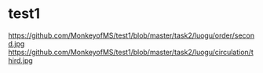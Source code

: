 # test1
https://github.com/MonkeyofMS/test1/blob/master/task2/luogu/order/second.jpg
https://github.com/MonkeyofMS/test1/blob/master/task2/luogu/circulation/third.jpg

